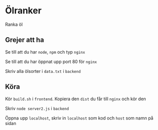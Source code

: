 # Ölranker

Ranka öl


## Grejer att ha
Se till att du har `node`, `npm` och typ `nginx` 

Se till att du har öppnat upp port 80 för `nginx`

Skriv alla ölsorter i `data.txt` i `backend`

## Köra
Kör `build.sh` i `frontend`. Kopiera den `dist` du får till `nginx` och kör den

Skriv `node server2.js` i `backend`

Öppna upp `localhost`, skriv in `localhost` som kod och `host` som namn på sidan

